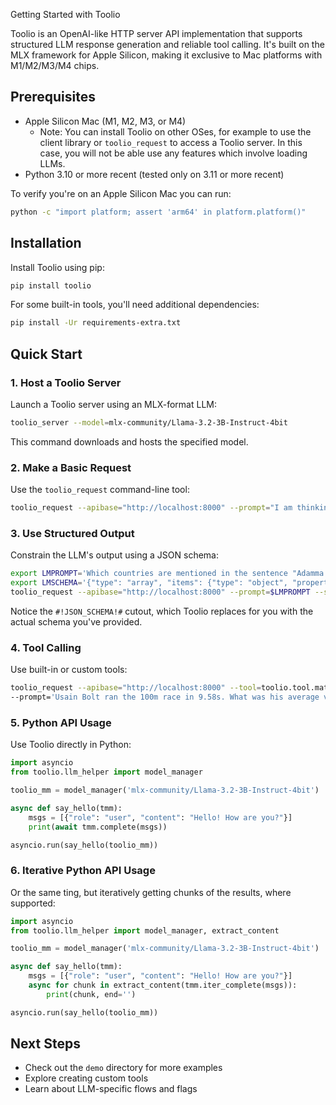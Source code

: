 Getting Started with Toolio

Toolio is an OpenAI-like HTTP server API implementation that supports structured LLM response generation and reliable tool calling. It's built on the MLX framework for Apple Silicon, making it exclusive to Mac platforms with M1/M2/M3/M4 chips.

## Prerequisites

- Apple Silicon Mac (M1, M2, M3, or M4)
  - Note: You can install Toolio on other OSes, for example to use the client library or `toolio_request` to access a Toolio server. In this case, you will not be able use any features which involve loading LLMs.
- Python 3.10 or more recent (tested only on 3.11 or more recent)

To verify you're on an Apple Silicon Mac you can run:

```sh
python -c "import platform; assert 'arm64' in platform.platform()"
```

## Installation

Install Toolio using pip:

```sh
pip install toolio
```

For some built-in tools, you'll need additional dependencies:

```sh
pip install -Ur requirements-extra.txt
```

## Quick Start

### 1. Host a Toolio Server

Launch a Toolio server using an MLX-format LLM:

```sh
toolio_server --model=mlx-community/Llama-3.2-3B-Instruct-4bit
```

This command downloads and hosts the specified model.

### 2. Make a Basic Request

Use the `toolio_request` command-line tool:

```sh
toolio_request --apibase="http://localhost:8000" --prompt="I am thinking of a number between 1 and 10. Guess what it is."
```

### 3. Use Structured Output

Constrain the LLM's output using a JSON schema:

```sh
export LMPROMPT='Which countries are mentioned in the sentence "Adamma went home to Nigeria for the hols"? Your answer should be only JSON, according to this schema: #!JSON_SCHEMA!#'
export LMSCHEMA='{"type": "array", "items": {"type": "object", "properties": {"name": {"type": "string"}, "continent": {"type": "string"}}, "required": ["name", "continent"]}}'
toolio_request --apibase="http://localhost:8000" --prompt=$LMPROMPT --schema=$LMSCHEMA
```

Notice the `#!JSON_SCHEMA!#` cutout, which Toolio replaces for you with the actual schema you've provided.

### 4. Tool Calling

Use built-in or custom tools:

```sh
toolio_request --apibase="http://localhost:8000" --tool=toolio.tool.math.calculator --loglevel=DEBUG \
--prompt='Usain Bolt ran the 100m race in 9.58s. What was his average velocity?'
```

### 5. Python API Usage

Use Toolio directly in Python:

```python
import asyncio
from toolio.llm_helper import model_manager

toolio_mm = model_manager('mlx-community/Llama-3.2-3B-Instruct-4bit')

async def say_hello(tmm):
    msgs = [{"role": "user", "content": "Hello! How are you?"}]
    print(await tmm.complete(msgs))

asyncio.run(say_hello(toolio_mm))
```

### 6. Iterative Python API Usage

Or the same ting, but iteratively getting chunks of the results, where supported:

```python
import asyncio
from toolio.llm_helper import model_manager, extract_content

toolio_mm = model_manager('mlx-community/Llama-3.2-3B-Instruct-4bit')

async def say_hello(tmm):
    msgs = [{"role": "user", "content": "Hello! How are you?"}]
    async for chunk in extract_content(tmm.iter_complete(msgs)):
        print(chunk, end='')

asyncio.run(say_hello(toolio_mm))
```

## Next Steps

- Check out the `demo` directory for more examples
- Explore creating custom tools
- Learn about LLM-specific flows and flags
